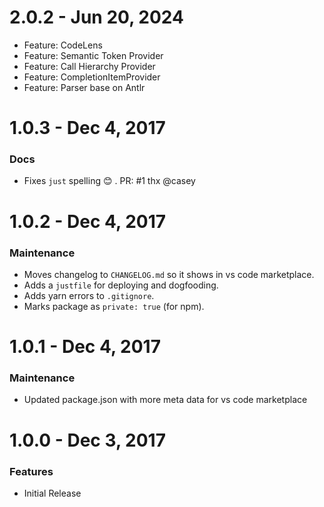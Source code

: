 # 2.0.2 - Jun 20, 2024

* Feature: CodeLens
* Feature: Semantic Token Provider
* Feature: Call Hierarchy Provider
* Feature: CompletionItemProvider
* Feature: Parser base on Antlr

# 1.0.3 - Dec 4, 2017

### Docs

* Fixes `just` spelling 😊 . PR: #1 thx @casey

# 1.0.2 - Dec 4, 2017

### Maintenance

* Moves changelog to `CHANGELOG.md` so it shows in vs code marketplace.
* Adds a `justfile` for deploying and dogfooding.
* Adds yarn errors to `.gitignore`.
* Marks package as `private: true` (for npm).

# 1.0.1 - Dec 4, 2017

### Maintenance

* Updated package.json with more meta data for vs code marketplace

# 1.0.0 - Dec 3, 2017

### Features

* Initial Release
